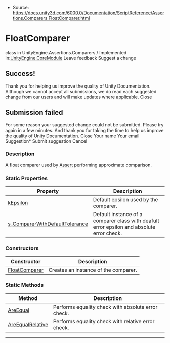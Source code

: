 * Source: https://docs.unity3d.com/6000.0/Documentation/ScriptReference/Assertions.Comparers.FloatComparer.html

# FloatComparer
class in UnityEngine.Assertions.Comparers
/
Implemented in:[UnityEngine.CoreModule](https://docs.unity3d.com/6000.0/Documentation/ScriptReference/UnityEngine.CoreModule.html)
Leave feedback
Suggest a change
## Success!
Thank you for helping us improve the quality of Unity Documentation. Although we cannot accept all submissions, we do read each suggested change from our users and will make updates where applicable.
Close
## Submission failed
For some reason your suggested change could not be submitted. Please <a>try again</a> in a few minutes. And thank you for taking the time to help us improve the quality of Unity Documentation.
Close
Your name Your email Suggestion* Submit suggestion
Cancel
### Description
A float comparer used by [Assert](https://docs.unity3d.com/6000.0/Documentation/ScriptReference/Assertions.Assert.html) performing approximate comparison.
### Static Properties
Property | Description  
---|---  
[kEpsilon](https://docs.unity3d.com/6000.0/Documentation/ScriptReference/Assertions.Comparers.FloatComparer-kEpsilon.html) | Default epsilon used by the comparer.  
[s_ComparerWithDefaultTolerance](https://docs.unity3d.com/6000.0/Documentation/ScriptReference/Assertions.Comparers.FloatComparer-s_ComparerWithDefaultTolerance.html) | Default instance of a comparer class with deafult error epsilon and absolute error check.  
### Constructors
Constructor | Description  
---|---  
[FloatComparer](https://docs.unity3d.com/6000.0/Documentation/ScriptReference/Assertions.Comparers.FloatComparer-ctor.html) | Creates an instance of the comparer.  
### Static Methods
Method | Description  
---|---  
[AreEqual](https://docs.unity3d.com/6000.0/Documentation/ScriptReference/Assertions.Comparers.FloatComparer.AreEqual.html) | Performs equality check with absolute error check.  
[AreEqualRelative](https://docs.unity3d.com/6000.0/Documentation/ScriptReference/Assertions.Comparers.FloatComparer.AreEqualRelative.html) | Performs equality check with relative error check.  
* * *
